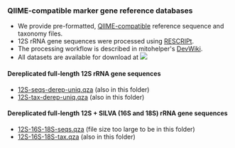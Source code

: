 ### QIIME-compatible marker gene reference databases
- We provide pre-formatted, [QIIME-compatible](https://docs.qiime2.org/2023.7/data-resources/) reference sequence and taxonomy files. 
- 12S rRNA gene sequences were processed using [RESCRIPt](https://github.com/bokulich-lab/RESCRIPt). 
- The processing workflow is described in mitohelper's [DevWiki](https://github.com/aomlomics/mitohelper/wiki/9.-Creating-QIIME-compatible-reference-databases).
- All datasets are available for download at [<img src=https://zenodo.org/badge/DOI/10.5281/zenodo.8428816.svg>](https://doi.org/10.5281/zenodo.8428816)

#### Dereplicated full-length 12S rRNA gene sequences
- [12S-seqs-derep-uniq.qza](https://doi.org/10.5281/zenodo.8428816) (also in this folder)
- [12S-tax-derep-uniq.qza](https://doi.org/10.5281/zenodo.8428816) (also in this folder)

#### Dereplicated full-length 12S + SILVA (16S and 18S) rRNA gene sequences
- [12S-16S-18S-seqs.qza](https://doi.org/10.5281/zenodo.8428816) (file size too large to be in this folder)
- [12S-16S-18S-tax.qza](https://doi.org/10.5281/zenodo.8428816) (also in this folder)

